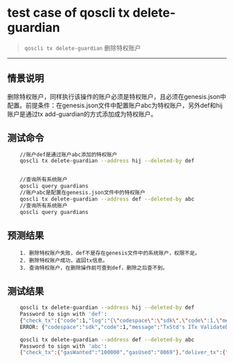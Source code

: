 # test case of qoscli tx delete-guardian

> `qoscli tx delete-guardian` 删除特权账户

---

## 情景说明

删除特权账户，同样执行该操作的账户必须是特权账户，且必须在genesis.json中配置。前提条件：在genesis.json文件中配置账户abc为特权账户，另外def和hij账户是通过tx add-guardian的方式添加成为特权账户。

## 测试命令

```bash
    //账户def是通过账户abc添加的特权账户
    qoscli tx delete-guardian --address hij --deleted-by def


    //查询所有系统账户
    qoscli query guardians
    //账户abc是配置在genesis.json文件中的特权账户
    qoscli tx delete-guardian --address def --deleted-by abc
    //查询所有系统账户
    qoscli query guardians
```

## 预测结果

```text
    1. 删除特权账户失败，def不是存在genesis文件中的系统账户，权限不足。
    2. 删除特权账户成功，返回tx信息。
    3. 查询特权账户，在删除操作前可查到def，删除之后查不到。
```

## 测试结果

```bash
    qoscli tx delete-guardian --address hij --deleted-by def
    Password to sign with 'def':
    {"check_tx":{"code":1,"log":"{\"codespace\":\"sdk\",\"code\":1,\"message\":\"TxStd's ITx ValidateData error:  ERROR:\\nCodespace: guardian\\nCode: 602\\nMessage: \\\"DeletedBy not exists or not init from genesis\\\"\\n\"}","gasWanted":"100000","gasUsed":"2432"},"deliver_tx":{},"hash":"FF29F789FB43248DC696835C9CCA6713BE2E1F5372AD46457470720C195DFFBD","height":"0"}
    ERROR: {"codespace":"sdk","code":1,"message":"TxStd's ITx ValidateData error:  ERROR:\nCodespace: guardian\nCode: 602\nMessage: \"DeletedBy not exists or not init from genesis\"\n"}

    qoscli tx delete-guardian --address def --deleted-by abc
    Password to sign with 'abc':
    {"check_tx":{"gasWanted":"100000","gasUsed":"8069"},"deliver_tx":{"gasWanted":"100000","gasUsed":"9069","tags":[{"key":"YWN0aW9u","value":"ZGVsZXRlLWd1YXJkaWFu"},{"key":"ZGVsZXRlLWJ5","value":"YWRkcmVzczEweHd4MDZnbnJ0M2RsejdoZnJ4NmE4d3gzZ3llZ2h4bTU0cnY3YQ=="},{"key":"Z3VhcmRpYW4=","value":"YWRkcmVzczFqajQ5NGE0dWd0NDhzeTgwbjNhbWc2ZHZoejB5M3lwOTRhM3B4dA=="}]},"hash":"0D5FE4776B02D8B7D6479FD38FDA954DCDEA8CB70C0E38CFD38D01B98C17EB15","height":"1856"}
```

